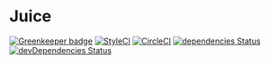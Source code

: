 # Juice

[![Greenkeeper badge](https://badges.greenkeeper.io/Juice-Online-Judge/Juice.svg)](https://greenkeeper.io/)
[![StyleCI](https://styleci.io/repos/53727422/shield?style=flat)](https://styleci.io/repos/53727422)
[![CircleCI](https://circleci.com/gh/Juice-Online-Judge/Juice.svg?style=shield)](https://circleci.com/gh/Juice-Online-Judge/Juice)
[![dependencies Status](https://david-dm.org/Juice-Online-Judge/Juice/status.svg)](https://david-dm.org/Juice-Online-Judge/Juice)
[![devDependencies Status](https://david-dm.org/Juice-Online-Judge/Juice/dev-status.svg)](https://david-dm.org/Juice-Online-Judge/Juice?type=dev)

